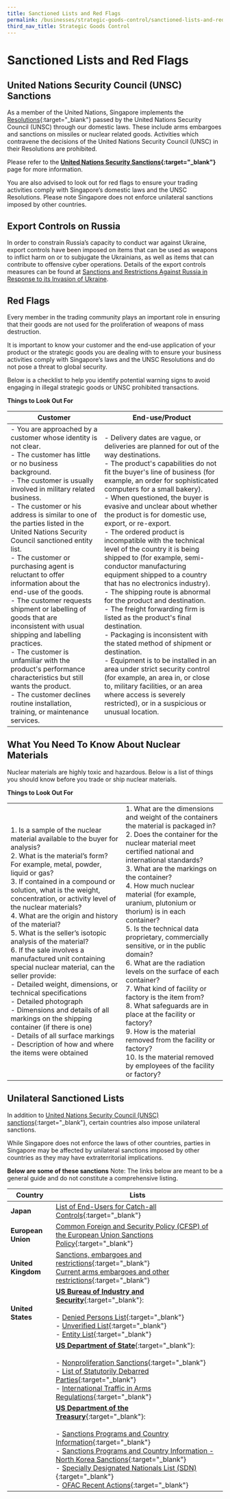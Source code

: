 ```yaml
---
title: Sanctioned Lists and Red Flags
permalink: /businesses/strategic-goods-control/sanctioned-lists-and-red-flags
third_nav_title: Strategic Goods Control
---
```

# Sanctioned Lists and Red Flags

## United Nations Security Council (UNSC) Sanctions

As a member of the United Nations, Singapore implements the  [Resolutions](https://www.un.org/securitycouncil/content/resolutions){:target="_blank"}  passed by the United Nations Security Council (UNSC) through our domestic laws. These include arms embargoes and sanctions on missiles or nuclear related goods. Activities which contravene the decisions of the United Nations Security Council (UNSC) in their Resolutions are prohibited.

Please refer to the  **[United Nations Security Sanctions](/businesses/united-nations-security-council-sanctions/){:target="_blank"}** page for more information.

You are also advised to look out for red flags to ensure your trading activities comply with Singapore’s domestic laws and the UNSC Resolutions. Please note Singapore does not enforce unilateral sanctions imposed by other countries.

## Export Controls on Russia

In order to constrain Russia’s capacity to conduct war against Ukraine, export controls have been imposed on items that can be used as weapons to inflict harm on or to subjugate the Ukrainians, as well as items that can contribute to offensive cyber operations. Details of the export controls measures can be found at [Sanctions and Restrictions Against Russia in Response to its Invasion of Ukraine](https://www.mfa.gov.sg/Newsroom/Press-Statements-Transcripts-and-Photos/2022/03/20220305-sanctions).

## Red Flags

Every member in the trading community plays an important role in ensuring that their goods are not used for the proliferation of weapons of mass destruction.

It is important to know your customer and the end-use application of your product or the strategic goods you are dealing with to ensure your business activities comply with Singapore’s laws and the UNSC Resolutions and do not pose a threat to global security.

Below is a checklist to help you identify potential warning signs to avoid engaging in illegal strategic goods or UNSC prohibited transactions.

**Things to Look Out For**

| **Customer** | **End-use/Product** |
|--|--|
| - You are approached by a customer whose identity is not clear. <br> - The customer has little or no business background. <br> - The customer is usually involved in military related business. <br> - The customer or his address is similar to one of the parties listed in the United Nations Security Council sanctioned entity list. <br> - The customer or purchasing agent is reluctant to offer information about the end-use of the goods. <br> - The customer requests shipment or labelling of goods that are inconsistent with usual shipping and labelling practices. <br> - The customer is unfamiliar with the product's performance characteristics but still wants the product. <br> - The customer declines routine installation, training, or maintenance services. | - Delivery dates are vague, or deliveries are planned for out of the way destinations. <br> - The product's capabilities do not fit the buyer's line of business (for example, an order for sophisticated computers for a small bakery). <br> - When questioned, the buyer is evasive and unclear about whether the product is for domestic use, export, or re-export. <br> - The ordered product is incompatible with the technical level of the country it is being shipped to (for example, semi-conductor manufacturing equipment shipped to a country that has no electronics industry). <br> - The shipping route is abnormal for the product and destination. <br> - The freight forwarding firm is listed as the product's final destination. <br> - Packaging is inconsistent with the stated method of shipment or destination. <br> - Equipment is to be installed in an area under strict security control (for example, an area in, or close to, military facilities, or an area where access is severely restricted), or in a suspicious or unusual location. |


## What You Need To Know About Nuclear Materials

Nuclear materials are highly toxic and hazardous. Below is a list of things you should know before you trade or ship nuclear materials.

**Things to Look Out For**

|  |  |
|--|--|
| 1. Is a sample of the nuclear material available to the buyer for analysis? <br> 2.   What is the material’s form? For example, metal, powder, liquid or gas? <br> 3.  If contained in a compound or solution, what is the weight, concentration, or activity level of the nuclear materials? <br> 4.  What are the origin and history of the material? <br> 5.  What is the seller’s isotopic analysis of the material? <br> 6.  If the sale involves a manufactured unit containing special nuclear material, can the seller provide: <br>  -   Detailed weight, dimensions, or technical specifications <br> -   Detailed photograph <br> -   Dimensions and details of all markings on the shipping container (if there is one) <br> -   Details of all surface markings <br> -   Description of how and where the items were obtained | 1.   What are the dimensions and weight of the containers the material is packaged in? <br> 2. Does the container for the nuclear material meet certified national and international standards? <br> 3. What are the markings on the container? <br> 4.  How much nuclear material (for example, uranium, plutonium or thorium) is in each container? <br> 5. Is the technical data proprietary, commercially sensitive, or in the public domain? <br> 6. What are the radiation levels on the surface of each container? <br> 7. What kind of facility or factory is the item from? <br> 8. What safeguards are in place at the facility or factory? <br> 9.  How is the material removed from the facility or factory? <br> 10. Is the material removed by employees of the facility or factory? |


## Unilateral Sanctioned Lists

In addition to  [United Nations Security Council (UNSC) sanctions](/businesses/united-nations-security-council-sanctions/){:target="_blank"}, certain countries also impose unilateral sanctions.

While Singapore does not enforce the laws of other countries, parties in Singapore may be affected by unilateral sanctions imposed by other countries as they may have extraterritorial implications.

**Below are some of these sanctions**
Note: The links below are meant to be a general guide and do not constitute a comprehensive listing.

| Country | Lists |
|--|--|
| **Japan** | [List of End-Users for Catch-all Controls](http://www.meti.go.jp/policy/anpo/englishpage.html){:target="_blank"} |
| **European Union** | [Common Foreign and Security Policy (CFSP) of the European Union Sanctions Policy](http://eeas.europa.eu/cfsp/sanctions/index_en.htm){:target="_blank"} |
| **United Kingdom** | [Sanctions, embargoes and restrictions](https://www.gov.uk/sanctions-embargoes-and-restrictions){:target="_blank"} <br> [Current arms embargoes and other restrictions](https://www.gov.uk/current-arms-embargoes-and-other-restrictions){:target="_blank"} |
| **United States** | [**US Bureau of Industry and Security**](http://www.bis.doc.gov/){:target="_blank"}: <br><br> - [Denied Persons List](http://www.bis.doc.gov/index.php/policy-guidance/lists-of-parties-of-concern/denied-persons-list){:target="_blank"} <br> - [Unverified List](http://www.bis.doc.gov/enforcement/unverifiedlist/unverified_parties.html){:target="_blank"} <br> - [Entity List](https://www.bis.doc.gov/index.php/policy-guidance/lists-of-parties-of-concern/entity-list){:target="_blank"} |
|  |  [**US Department of State**](http://www.state.gov/){:target="_blank"}: <br><br> - [Nonproliferation Sanctions](http://www.state.gov/t/isn/c15231.htm){:target="_blank"} <br> - [List of Statutorily Debarred Parties](https://www.pmddtc.state.gov/?id=ddtc_kb_article_page&sys_id=7188dac6db3cd30044f9ff621f961914){:target="_blank"} <br> - [International Traffic in Arms Regulations](https://www.pmddtc.state.gov/?id=ddtc_kb_article_page&sys_id=24d528fddbfc930044f9ff621f961987){:target="_blank"}|
|  | [**US Department of the Treasury**](http://www.treasury.gov/){:target="_blank"}: <br><br> - [Sanctions Programs and Country Information](http://www.treasury.gov/resource-center/sanctions/Programs/Pages/Programs.aspx){:target="_blank"} <br>  - [Sanctions Programs and Country Information - North Korea Sanctions](https://www.treasury.gov/resource-center/sanctions/Programs/pages/nkorea.aspx){:target="_blank"} <br> - [Specially Designated Nationals List (SDN)](http://www.treasury.gov/resource-center/sanctions/SDN-List/Pages/default.aspx){:target="_blank"} <br> - [OFAC Recent Actions](http://www.treasury.gov/resource-center/sanctions/OFAC-Enforcement/Pages/OFAC-Recent-Actions.aspx){:target="_blank"} |